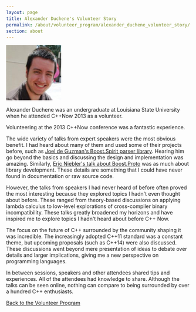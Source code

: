 ```yaml
---
layout: page
title: Alexander Duchene's Volunteer Story
permalink: /about/volunteer_program/alexander_duchene_volunteer_story/
section: about
---
```


<div class="asideImageRight">
    <div class="figureTable">
        <img src="/assets/img/volunteers/alexander_duchene.jpg" alt="Alexander Duchene">
        <p>Alexander Duchene was an undergraduate at Louisiana State University when he attended C++Now 2013 as a volunteer.</p>
    </div>
</div>

Volunteering at the 2013 C++Now conference was a fantastic experience.

The wide variety of talks from expert speakers were the most obvious benefit. I had heard about many of them and used some of their projects before, such as [Joel de Guzman's Boost.Spirit parser library](http://www.youtube.com/watch?v=XZKZZy_v7hE). Hearing him go beyond the basics and discussing the design and implementation was amazing. Similarly, [Eric Niebler's talk about Boost.Proto](http://www.youtube.com/watch?v=JF6YM0XzHnE) was as much about library development. These details are something that I could have never found in documentation or raw source code.

However, the talks from speakers I had never heard of before often proved the most interesting because they explored topics I hadn't even thought about before. These ranged from theory-based discussions on applying lambda calculus to low-level explorations of cross-compiler binary incompatibility. These talks greatly broadened my horizons and have inspired me to explore topics I hadn't heard about before C++ Now.

The focus on the future of C++ surrounded by the community shaping it was incredible. The increasingly adopted C++11 standard was a constant theme, but upcoming proposals (such as C++14) were also discussed. These discussions went beyond mere presentation of ideas to debate over details and larger implications, giving me a new perspective on programming languages.

In between sessions, speakers and other attendees shared tips and experiences. All of the attendees had knowledge to share. Although the talks can be seen online, nothing can compare to being surrounded by over a hundred C++ enthusiasts.

[Back to the Volunteer Program](/about/volunteer_program/)
